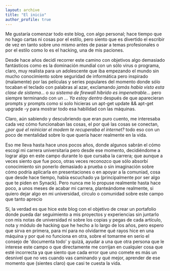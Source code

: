 ```yaml
---
layout: archive
title: "El inicio"
author_profile: true
---
```


Me gustaría comenzar todo este blog, con algo personal; hace tiempo que no hago cartas ni cosas por el estilo, pero siento que es divertido el escribir de vez en tanto sobre uno mismo antes de pasar a temas profesionales o por el estilo como lo es el hacking, una de mis paciones.

Desde hace años decidí recorrer este camino con objetivos algo demasiado fantásticos como es la dominación mundial con un sólo virus o programa, claro, muy realista para un adolescente que iba empezando el mundo sin mucho conocimiento sobre seguridad de informática pero inspirado (malamente) por las películas y series populares del momento donde sólo tocaban el teclado con palabras al azar, exclamando _jamás había visto esta clase de sistema..._ o _su sistema de firewall hibrido es impenetrable..._ pero siempre terminando con un _... Ya estoy dentro_ después de que aparecieran prompts y prompts como si solo hicieras un apt-get update && apt-get upgrade -y para mostrar todo esa habilidad con las máquinas.

Claro, aún sabiendo y descubriendo que eran puro cuento, me interesaba cada vez cómo funcionaban las cosas, el por qué las cosas se conectan, _¿por qué el reiniciar el modem te recuperaba el internet?_ todo eso con un poco de mentalidad sobre lo que quería hacer realmente en la vida.

Eso me lleva hasta hace unos pocos años, donde algunos sabrán el cómo escogí mi carrera universitaria pero desde ese momento, decidiéndome a lograr algo en este campo durante lo que cursaba la carrera; que aunque a veces siento que fue poco, otras veces reconozco que sólo absorbí conocimiento sin ponerlo demasiado a prueba o sin imaginación sobre cómo podría aplicarla en presentaciones o en apoyar a la comuniad, cosa que desde hace tiempo, había escuchado ya (principalmente por ser algo que te piden en Synack). Pero nunca me lo propuse realmente hasta hace poco, a unos meses de acabar mi carrera, planteándome realmente, si quiero dejar algo en mi universidad, círculo o comunidad sobre este campo que tanto aprecio

Sí, la verdad es que hice este blog con el objetivo de crear un portafolio donde pueda dar seguimiento a mis proyectos y experiencias sin juntarlo con mis notas de universidad ni sobre los copias y pegas de cada artículo, nota y módulo de hacking que he hecho a lo largo de los años, pero espero que sirva en primera, para mí para no olvidarme qué rayos hice en una máquina y por qué no funciona en otra, sobre el tomarme en serio el consejo de 'documenta todo' y quizá, ayudar a una que otra persona que le interese este campo o que directamente me corrijan en cualquier cosa que esté incorrecta ya que siento que cada error que uno comete es más un desnivel que no ves cuando vas caminando y qué mejor, aprender de ese momento que (sientes claro) que casi te cuesta la vida.

